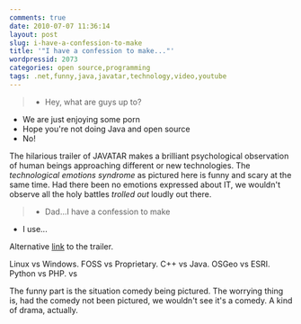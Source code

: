 ```yaml
---
comments: true
date: 2010-07-07 11:36:14
layout: post
slug: i-have-a-confession-to-make
title: '"I have a confession to make..."'
wordpressid: 2073
categories: open source,programming
tags: .net,funny,java,javatar,technology,video,youtube
---
```


> - Hey, what are guys up to?
- We are just enjoying some porn
- Hope you're not doing Java and open source
- No!





The hilarious trailer of JAVATAR makes a brilliant psychological observation of human beings approaching different or new technologies. The _technological emotions syndrome_ as pictured here is funny and scary at the same time. Had there been no emotions expressed about IT, we wouldn't observe all the holy battles _trolled out_ loudly out there.





> - Dad...I have a confession to make
- I use...







Alternative [link](http://www.youtube.com/watch?v=ZUAKm6pT_pg) to the trailer.





Linux vs Windows. FOSS vs Proprietary. C++ vs Java. OSGeo vs ESRI. Python vs PHP. <your favourite technology> vs <your hated technology>





The funny part is the situation comedy being pictured. The worrying thing is, had the comedy not been pictured, we wouldn't see it's a comedy. A kind of drama, actually.
